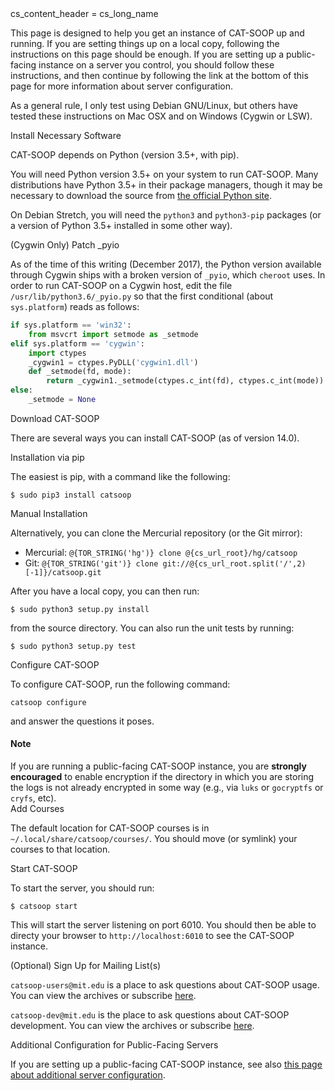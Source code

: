 <python>
cs_content_header = cs_long_name
</python>

This page is designed to help you get an instance of CAT-SOOP up and running.
If you are setting things up on a local copy, following the instructions on
this page should be enough.  If you are setting up a public-facing instance on
a server you control, you should follow these instructions, and then continue
by following the link at the bottom of this page for more information about
server configuration.

As a general rule, I only test using Debian GNU/Linux, but others have tested
these instructions on Mac OSX and on Windows (Cygwin or LSW).

<tableofcontents/>

<section>Install Necessary Software</section>

CAT-SOOP depends on Python (version 3.5+, with pip).

You will need Python version 3.5+ on your system to run CAT-SOOP.  Many
distributions have Python 3.5+ in their package managers, though it may be
necessary to download the source from [the official Python
site](https://www.python.org/).

On Debian Stretch, you will need the `python3` and `python3-pip` packages (or a
version of Python 3.5+ installed in some other way).

<subsection>(Cygwin Only) Patch _pyio</subsection>

As of the time of this writing (December 2017), the Python version available
through Cygwin ships with a broken version of `_pyio`, which `cheroot` uses.
In order to run CAT-SOOP on a Cygwin host, edit the file
`/usr/lib/python3.6/_pyio.py` so that the first conditional (about
`sys.platform`) reads as follows:

```py
if sys.platform == 'win32':
    from msvcrt import setmode as _setmode
elif sys.platform == 'cygwin':
    import ctypes
    _cygwin1 = ctypes.PyDLL('cygwin1.dll')
    def _setmode(fd, mode):
        return _cygwin1._setmode(ctypes.c_int(fd), ctypes.c_int(mode))
else:
    _setmode = None
```

<section>Download CAT-SOOP</section>

There are several ways you can install CAT-SOOP (as of version 14.0).

<subsection>Installation via pip</subsection>

The easiest is pip, with a command like the following:

```
$ sudo pip3 install catsoop
```

<subsection>Manual Installation</subsection>

Alternatively, you can clone the Mercurial repository (or the Git mirror):

* Mercurial: `@{TOR_STRING('hg')} clone @{cs_url_root}/hg/catsoop`
* Git: `@{TOR_STRING('git')} clone git://@{cs_url_root.split('/',2)[-1]}/catsoop.git`

After you have a local copy, you can then run:

```
$ sudo python3 setup.py install
```

from the source directory.  You can also run the unit tests by running:

```
$ sudo python3 setup.py test
```


<section>Configure CAT-SOOP</section>

To configure CAT-SOOP, run the following command:

```
catsoop configure
```

and answer the questions it poses.


<div class="callout callout-danger">
<h4>Note</h4>
If you are running a public-facing CAT-SOOP instance, you are <b>strongly
encouraged</b> to enable encryption if the directory in which you are storing
the logs is not already encrypted in some way (e.g., via <code>luks</code> or
<code>gocryptfs</code> or <code>cryfs</code>, etc).
</div>

<section>Add Courses</section>

The default location for CAT-SOOP courses is in
`~/.local/share/catsoop/courses/`.  You should move (or symlink) your courses
to that location.

<section>Start CAT-SOOP</section>

To start the server, you should run:

```
$ catsoop start
```

This will start the server listening on port 6010.  You should then be able to
directy your browser to `http://localhost:6010` to see the CAT-SOOP instance.


<section>(Optional) Sign Up for Mailing List(s)</section>

`catsoop-users@mit.edu` is a place to ask questions about CAT-SOOP usage.
You can view the archives or subscribe
[here](http://mailman.mit.edu/mailman/listinfo/catsoop-users).

`catsoop-dev@mit.edu` is the place to ask questions about CAT-SOOP development.
You can view the archives or subscribe
[here](http://mailman.mit.edu/mailman/listinfo/catsoop-dev).

<section>Additional Configuration for Public-Facing Servers</section>

If you are setting up a public-facing CAT-SOOP instance, see also [this page
about additional server configuration](CURRENT/server_configuration).
